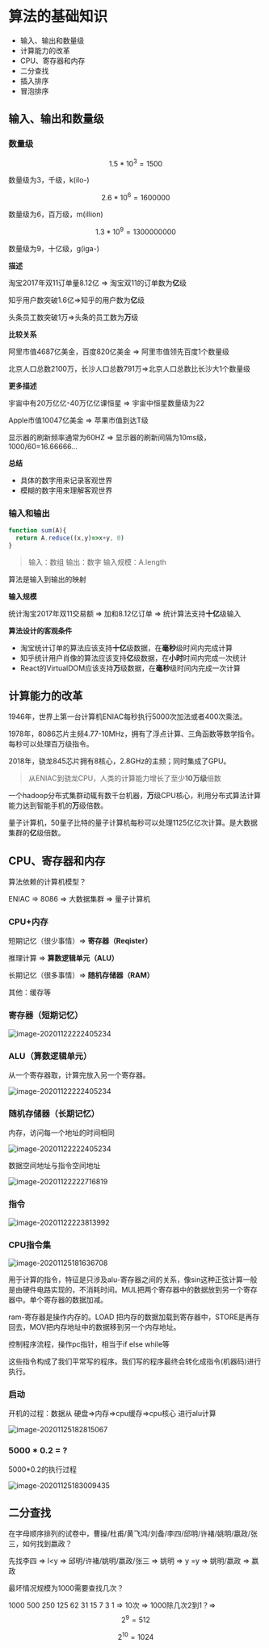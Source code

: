 # 算法的基础知识

- 输入、输出和数量级
- 计算能力的改革
- CPU、寄存器和内存
- 二分查找
- 插入排序
- 冒泡排序

## 输入、输出和数量级

### 数量级

$$
1.5*10^3 = 1500
$$

数量级为3，千级，k(ilo-)

$$
2.6*10^6 = 1600000
$$

数量级为6，百万级，m(illion)

$$
1.3*10^9 = 1300000000
$$

数量级为9，十亿级，g(iga-)

**描述**

淘宝2017年双11订单量8.12亿 => 淘宝双11的订单数为**亿**级

知乎用户数突破1.6亿=>知乎的用户数为**亿**级

头条员工数突破1万=>头条的员工数为**万**级

**比较关系**

阿里市值4687亿美金，百度820亿美金 => 阿里市值领先百度1个数量级

北京人口总数2100万，长沙人口总数791万=>北京人口总数比长沙大1个数量级

**更多描述**

宇宙中有20万亿亿-40万亿亿课恒星 => 宇宙中恒星数量级为22

Apple市值10047亿美金 => 苹果市值到达T级

显示器的刷新频率通常为60HZ => 显示器的刷新间隔为10ms级， 1000/60=16.66666...

**总结**

- 具体的数字用来记录客观世界
- 模糊的数字用来理解客观世界

### 输入和输出

```js
function sum(A){
  return A.reduce((x,y)=>x+y, 0)
}
```

> 输入：数组
> 输出：数字
> 输入规模：A.length

算法是输入到输出的映射 

**输入规模**

统计淘宝2017年双11交易额 => 加和8.12亿订单 => 统计算法支持**十亿**级输入

**算法设计的客观条件**

- 淘宝统计订单的算法应该支持**十亿**级数据，在**毫秒**级时间内完成计算
- 知乎统计用户肖像的算法应该支持**亿**级数据，在**小时**时间内完成一次统计
- React的VirtualDOM应该支持**万**级数据，在**毫秒**级时间内完成一次计算

## 计算能力的改革

1946年，世界上第一台计算机ENIAC每秒执行5000次加法或者400次乘法。

1978年，8086芯片主频4.77-10MHz，拥有了浮点计算、三角函数等数学指令。每秒可以处理百万级指令。

2018年，骁龙845芯片拥有8核心，2.8GHz的主频；同时集成了GPU。

>  从ENIAC到骁龙CPU，人类的计算能力增长了至少**10万级**倍数

一个hadoop分布式集群动辄有数千台机器，**万**级CPU核心，利用分布式算法计算能力达到智能手机的**万**级倍数。

量子计算机，50量子比特的量子计算机每秒可以处理1125亿亿次计算。是大数据集群的**亿**级倍数。

## CPU、寄存器和内存

算法依赖的计算机模型？

ENIAC => 8086 => 大数据集群 => 量子计算机

### CPU+内存

短期记忆（很少事情）=> **寄存器（Reqister）**

推理计算 => **算数逻辑单元（ALU）**

长期记忆（很多事情）=> **随机存储器（RAM）**

其他：缓存等

### 寄存器（短期记忆）

![image-20201122222405234](../../img/image-20201122221416446.png)

### ALU（算数逻辑单元）

从一个寄存器取，计算完放入另一个寄存器。

![image-20201122222405234](../../img/image-20201122221856592.png)

### 随机存储器（长期记忆）

内存，访问每一个地址的时间相同

![image-20201122222405234](../../img/image-20201122222405234.png)

数据空间地址与指令空间地址

![image-20201122222716819](../../img/image-20201122222716819.png)

### 指令

![image-20201122223813992](../../img/image-20201122223813992.png)

### CPU指令集

![image-20201125181636708](../../img/image-20201125181636708.png)

用于计算的指令，特征是只涉及alu-寄存器之间的关系，像sin这种正弦计算一般是由硬件电路实现的，不消耗时间。MUL把两个寄存器中的数据放到另一个寄存器中。单个寄存器的数据加减。

ram-寄存器是操作内存的。LOAD 把内存的数据加载到寄存器中，STORE是再存回去，MOV把内存地址中的数据移到另一个内存地址。

控制程序流程，操作pc指针，相当于if else while等

这些指令构成了我们平常写的程序。我们写的程序最终会转化成指令(机器码)进行执行。

### 启动

开机的过程：数据从 硬盘=>内存=>cpu缓存=>cpu核心 进行alu计算

![image-20201125182815067](../../img/image-20201125182815067.png)

### 5000 * 0.2 = ?

5000*0.2的执行过程

![image-20201125183009435](../../img/image-20201125183009435.png)

## 二分查找

在字母顺序排列的试卷中，曹操/杜甫/黄飞鸿/刘备/李四/邱明/许褚/姚明/嬴政/张三，如何找到嬴政？

先找李四   =>   l<y    =>    邱明/许褚/姚明/嬴政/张三    =>   姚明    =>    y =y    =>    姚明/嬴政    =>    嬴政 

最坏情况规模为1000需要查找几次？

1000 500 250 125 62  31 15 7 3 1 => 10次 => 1000除几次2到1？=>
$$
2^9 = 512
$$

$$
2 ^ 10 =1024
$$

